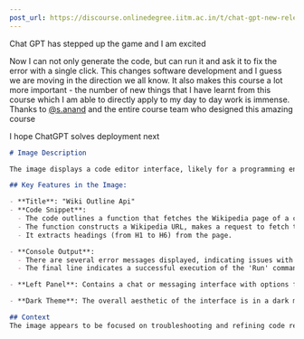 ```yaml
---
post_url: https://discourse.onlinedegree.iitm.ac.in/t/chat-gpt-new-release/166498/1
---
```

Chat GPT has stepped up the game and I am excited 

Now I can not only generate the code, but can run it and ask it to fix the error with a single click. This changes software development and I guess we are moving in the direction we all know. It also makes this course a lot more important - the number of new things that I have learnt from this course which I am able to directly apply to my day to day work is immense. Thanks to [@s.anand](/u/s.anand) and the entire course team who designed this amazing course

I hope ChatGPT solves deployment next 

```markdown
# Image Description

The image displays a code editor interface, likely for a programming environment. 

## Key Features in the Image:

- **Title**: "Wiki Outline Api"
- **Code Snippet**: 
  - The code outlines a function that fetches the Wikipedia page of a country and generates a Markdown outline. 
  - The function constructs a Wikipedia URL, makes a request to fetch the page, and processes the HTML content using BeautifulSoup.
  - It extracts headings (from H1 to H6) from the page.

- **Console Output**: 
  - There are several error messages displayed, indicating issues with module imports and potential misconfigurations in handling environments.
  - The final line indicates a successful execution of the 'Run' command.

- **Left Panel**: Contains a chat or messaging interface with options for sending messages or adjusting settings.

- **Dark Theme**: The overall aesthetic of the interface is in a dark mode, enhancing visibility.

## Context
The image appears to be focused on troubleshooting and refining code related to fetching and processing data from Wikipedia.
```
